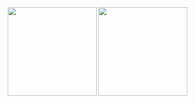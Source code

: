 <p style="display: inline_block" align="center">
  <img height="200" src="https://github-readme-stats.vercel.app/api/top-langs/?username=joao1824&layout=compact&theme=shadow_red" />
  <img height="200" src="https://github-readme-stats.vercel.app/api?username=joao1824&show_icons=true&bg_color=00000000&theme=shadow_red" />
</p>
